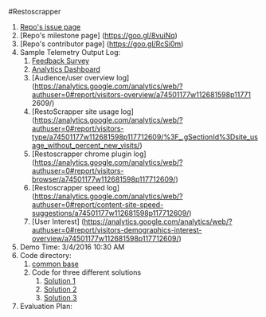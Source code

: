 #Restoscrapper
1. [Repo's issue page ](https://goo.gl/MnPL3L)
2. [Repo's milestone page] (https://goo.gl/8vuiNq)
3. [Repo's contributor page] (https://goo.gl/RcSi0m)
4. Sample Telemetry Output Log: 
   1. [Feedback Survey](https://docs.google.com/forms/u/0/d/1JJj4uUI6TubhzHoF6ydFe7us__1kgEDo7gDa03Y4riE/edit?ntd=1&ths=true&usp=forms_home)
   2. [Analytics Dashboard](https://analytics.google.com/analytics/web/?authuser=0#dashboard/default/a74501177w112681598p117712609/)
   3. [Audience/user overview log](https://analytics.google.com/analytics/web/?authuser=0#report/visitors-overview/a74501177w112681598p11771 2609/)
   4. [RestoScrapper site usage log] (https://analytics.google.com/analytics/web/?authuser=0#report/visitors-type/a74501177w112681598p117712609/%3F_.gSectionId%3Dsite_usage_without_percent_new_visits/)
   5. [Restoscrapper chrome plugin log] (https://analytics.google.com/analytics/web/?authuser=0#report/visitors-browser/a74501177w112681598p117712609/)
   6. [Restoscrapper speed log] (https://analytics.google.com/analytics/web/?authuser=0#report/content-site-speed-suggestions/a74501177w112681598p117712609/)
   7. [User Interest] (https://analytics.google.com/analytics/web/?authuser=0#report/visitors-demographics-interest-overview/a74501177w112681598p117712609/)
5. Demo Time: 3/4/2016 10:30 AM
6. Code directory: 
   1. [common base](https://github.com/moharnab123saikia/CSC510-group-f)
   2. Code for three different solutions
      1. [Solution 1](https://github.com/moharnab123saikia/CSC510-group-f/tree/master/webscrapper)
      2. [Solution 2](https://github.com/moharnab123saikia/CSC510-group-f/tree/master/resto_scrapper_app/RestoScrapper)
      3. [Solution 3](https://github.com/moharnab123saikia/CSC510-group-f/tree/master/resto-extension)
7. Evaluation Plan:
